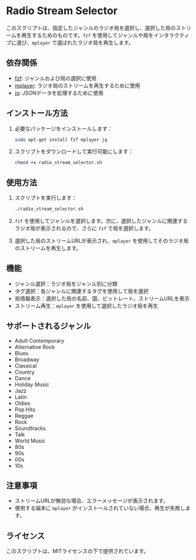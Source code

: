 
# Radio Stream Selector

このスクリプトは、指定したジャンルのラジオ局を選択し、選択した局のストリームを再生するためのものです。`fzf` を使用してジャンルや局をインタラクティブに選び、`mplayer` で選ばれたラジオ局を再生します。

## 依存関係

- [fzf](https://github.com/junegunn/fzf): ジャンルおよび局の選択に使用
- [mplayer](https://www.mplayerhq.hu/): ラジオ局のストリームを再生するために使用
- [jq](https://stedolan.github.io/jq/): JSONデータを処理するために使用

## インストール方法

1. 必要なパッケージをインストールします：

   ```bash
   sudo apt-get install fzf mplayer jq
   ```

2. スクリプトをダウンロードして実行可能にします：

   ```bash
   chmod +x radio_stream_selector.sh
   ```

## 使用方法

1. スクリプトを実行します：

   ```bash
   ./radio_stream_selector.sh
   ```

2. `fzf` を使用してジャンルを選択します。次に、選択したジャンルに関連するラジオ局が表示されるので、さらに `fzf` で局を選択します。

3. 選択した局のストリームURLが表示され、`mplayer` を使用してそのラジオ局のストリームを再生します。

## 機能

- ジャンル選択：ラジオ局をジャンル別に分類
- タグ選択：各ジャンルに関連するタグを使用して局を選択
- 局情報表示：選択した局の名前、国、ビットレート、ストリームURLを表示
- ストリーム再生：`mplayer` を使用して選択したラジオ局を再生

## サポートされるジャンル

- Adult Contemporary
- Alternative Rock
- Blues
- Broadway
- Classical
- Country
- Dance
- Holiday Music
- Jazz
- Latin
- Oldies
- Pop Hits
- Reggae
- Rock
- Soundtracks
- Talk
- World Music
- 80s
- 90s
- 00s
- 10s

## 注意事項

- ストリームURLが無効な場合、エラーメッセージが表示されます。
- 使用する端末に `mplayer` がインストールされていない場合、再生が失敗します。

## ライセンス

このスクリプトは、MITライセンスの下で提供されています。
